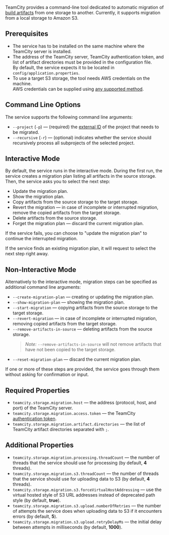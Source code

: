[//]: # (title: Artifacts Migration Tool)
[//]: # (auxiliary-id: Artifacts Migration Tool)

TeamCity provides a command-line tool dedicated to automatic migration of [build artifacts](build-artifact.md) from one storage to another. Currently, it supports migration from a local storage to Amazon S3.

## Prerequisites

* The service has to be installed on the same machine where the TeamCity server is installed.
* The address of the TeamCity server, TeamCity authentication token, and list of artifact directories must be provided in the configuration file.  
  By default, the service expects it to be located in `config/application.properties`.
* To use a target S3 storage, the tool needs AWS credentials on the machine.  
  AWS credentials can be supplied using [any supported method](https://docs.aws.amazon.com/sdk-for-java/v1/developer-guide/setup-credentials.html).

## Command Line Options

The service supports the following command line arguments:
* `--project` (`-p`) — (required) the [external ID](https://www.jetbrains.com/help/teamcity/identifier.html#External+IDs) of the project that needs to be migrated.
* `--recursive` (`-r`) — (optional) indicates whether the service should recursively process all subprojects of the selected project.

## Interactive Mode

By default, the service runs in the interactive mode. During the first run, the service creates a migration plan listing all artifacts in the source storage. Then, the service asks you to select the next step:
* Update the migration plan.
* Show the migration plan.
* Copy artifacts from the source storage to the target storage.
* Revert the migration — in case of incomplete or interrupted migration, remove the copied artifacts from the target storage.
* Delete artifacts from the source storage.
* Forget the migration plan — discard the current migration plan.

If the service fails, you can choose to "update the migration plan" to continue the interrupted migration.

If the service finds an existing migration plan, it will request to select the next step right away.

## Non-Interactive Mode

Alternatively to the interactive mode, migration steps can be specified as additional command line arguments:
* `--create-migration-plan` — creating or updating the migration plan.
* `--show-migration-plan` — showing the migration plan.
* `--start-migration` — copying artifacts from the source storage to the target storage.
* `--revert-migration` — in case of incomplete or interrupted migration, removing copied artifacts from the target storage.
* `--remove-artifacts-in-source` — deleting artifacts from the source storage.
  >*Note:* `--remove-artifacts-in-source` will not remove artifacts that have not been copied to the target storage.
* `--reset-migration-plan` — discard the current migration plan.

If one or more of these steps are provided, the service goes through them without asking for confirmation or input.

## Required Properties

* `teamcity.storage.migration.host` — the address (protocol, host, and port) of the TeamCity server.
* `teamcity.storage.migration.access.token` — the TeamCity [authentication token](https://www.jetbrains.com/help/teamcity/configuring-your-user-profile.html#Managing+Access+Tokens).
* `teamcity.storage.migration.artifact.directories` — the list of TeamCity artifact directories separated with `;`.

## Additional Properties

* `teamcity.storage.migration.processing.threadCount` — the number of threads that the service should use for processing (by default, **4** threads).
* `teamcity.storage.migration.s3.threadCount` — the number of threads that the service should use for uploading data to S3 (by default, **4** threads).
* `teamcity.storage.migration.s3.forceVirtualHostAddressing` — use the virtual hosted style of S3 URL addresses instead of deprecated path style (by default, **true**).
* `teamcity.storage.migration.s3.upload.numberOfRetries` — the number of attempts the service does when uploading data to S3 if it encounters errors (by default, **5**).
* `teamcity.storage.migration.s3.upload.retryDelayMs` — the initial delay between attempts in milliseconds (by default, **1000**).

